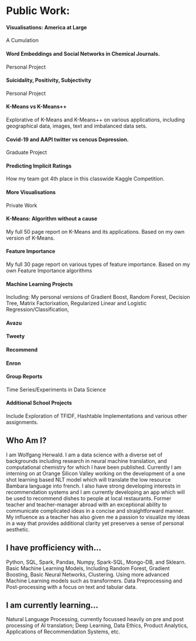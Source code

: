 
# Public Work:

#### Visualisations: America at Large
A Cumulation

#### Word Embeddings and Social Networks in Chemical Journals.
Personal Project

#### Suicidality, Positivity, Subjectivity
Personal Project

#### K-Means vs K-Means++
Explorative of K-Means and K-Means++ on various applications, including geographical data, images, text and imbalanced data sets. 

#### Covid-19 and AAPI twitter vs cencus Depression.
Graduate Project

#### Predicting Implicit Ratings
How my team got 4th place in this classwide Kaggle Competition.  

#### More Visualisations

Private Work
#### K-Means: Algorithm without a cause
My full 50 page report on K-Means and its applications. Based on my own version of K-Means.

#### Feature Importance
My full 30 page report on various types of feature importance.  Based on my own Feature Importance algorithms

#### Machine Learning Projects
Including: My personal versions of Gradient Boost, Random Forest, Decision Tree, Matrix Factorixation, Regularized Linear and Logistic Regression/Classification,  

#### Avazu

#### Tweety

#### Recommend

#### Enron

#### Group Reports
Time Series/Experiments in Data Science

#### Additional School Projects
Include Exploration of TFIDF, Hashtable Implementations and various other assignments.

## Who Am I?
I am Wolfgang Herwald.  I am a data science with a diverse set of backgrounds including research in neural machine translation, and computational chemistry for which I have been published.  Currently I am interning on at Orange Silicon Valley working on the development of a one shot learning based NLT model which will translate the low resource Bambara language into french.  I also have strong developing interests in recommendation systems and I am currently developing an app which will be used to recommend dishes to people at local restaurants.  Former teacher and teacher-manager abroad with an exceptional ability to communicate complicated ideas in a concise and straightforward manner.  My influence as a teacher has also given me a passion to visualize my ideas in a way that provides additional clarity yet preserves a sense of personal aesthetic.

## I have profficiency with...
Python, SQL, Spark, Pandas, Numpy, Spark-SQL, Mongo-DB, and Sklearn.  Basic Machine Learning Models, Including Random Forest, Gradient Boosting, Basic Neural Networks, Clustering.  Using more advanced Machine Learning models such as transformers.  Data Preprocessing and Post-processing with a focus on text and tabular data.  </br>


## I am currently learning...
Natural Language Processing, currently focussed heavily on pre and post processing of AI translation; Deep Learning, Data Ethics, Product Analytics, Applications of Recommendation Systems, etc.

